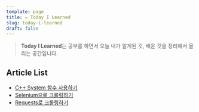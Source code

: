 ```yaml
---
template: page
title: ✏️ Today I Learned
slug: today-i-learned
draft: false
---
```

> **Today I Learned**는 공부를 하면서 오늘 내가 알게된 것, 배운 것을 정리해서 올리는 공간입니다.

## Article List

* [C++ System 함수 사용하기](/posts/today-i-learned/programming/cpp-system-func)
* [Selenium으로 크롤링하기](/posts/today-i-learned/programming/py-crawling-selenium)
* [Requests로 크롤링하기](/posts/today-i-learned/programming/py-crawling-request)
  